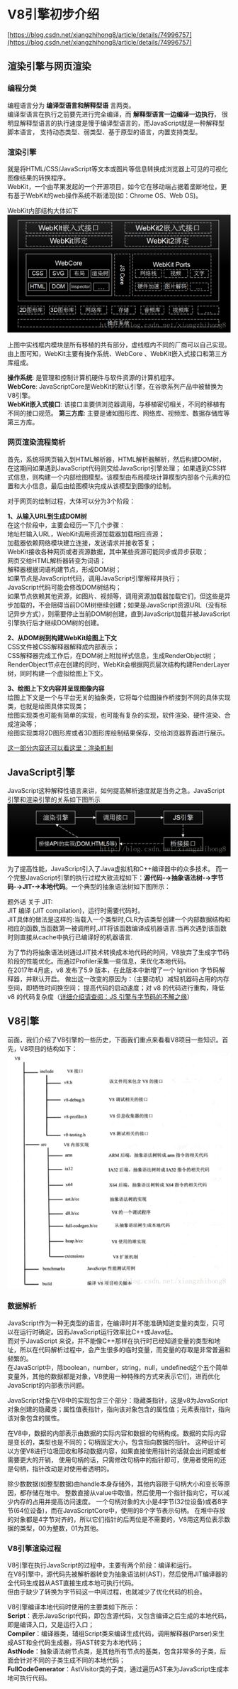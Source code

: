# V8引擎初步介绍

[https://blog.csdn.net/xiangzhihong8/article/details/74996757](https://blog.csdn.net/xiangzhihong8/article/details/74996757)

## 渲染引擎与网页渲染
### 编程分类
编程语言分为 **编译型语言和解释型语** 言两类。                              
编译型语言在执行之前要先进行完全编译，而 **解释型语言一边编译一边执行**，
很明显解释型语言的执行速度是慢于编译型语言的，而JavaScript就是一种解释型脚本语言，
支持动态类型、弱类型、基于原型的语言，内置支持类型。

### 渲染引擎
就是将HTML/CSS/JavaScript等文本或图片等信息转换成浏览器上可见的可视化图像结果的转换程序。              
WebKit，一个由苹果发起的一个开源项目，如今它在移动端占据着垄断地位，更有基于WebKit的web操作系统不断涌现(如：Chrome OS、Web OS)。                        

WebKit内部结构大体如下                      
![01](./img/01.png)                                 

上图中实线框内模块是所有移植的共有部分，虚线框内不同的厂商可以自己实现。由上图可知，WebKit主要有操作系统、WebCore 、WebKit嵌入式接口和第三方库组成。

**操作系统**: 是管理和控制计算机硬件与软件资源的计算机程序。                           
**WebCore**: JavaScriptCore是WebKit的默认引擎，在谷歌系列产品中被替换为V8引擎。                           
**WebKit嵌入式接口**: 该接口主要供浏览器调用，与移植密切相关，不同的移植有不同的接口规范。
**第三方库**: 主要是诸如图形库、网络库、视频库、数据存储库等第三方库。

### 网页渲染流程简析
首先，系统将网页输入到HTML解析器，HTML解析器解析，然后构建DOM树，在这期间如果遇到JavaScript代码则交给JavaScript引擎处理；
如果遇到CSS样式信息，则构建一个内部绘图模型。该模型由布局模块计算模型内部各个元素的位置和大小信息，最后由绘图模块完成从该模型到图像的绘制。 

对于网页的绘制过程，大体可以分为3个阶段：                               

**1、从输入URL到生成DOM树**                             
在这个阶段中，主要会经历一下几个步骤：                                                                                      
地址栏输入URL，WebKit调用资源加载器加载相应资源；                                                               
加载器依赖网络模块建立连接，发送请求并接收答复；                                                                
WebKit接收各种网页或者资源数据，其中某些资源可能同步或异步获取；                                                             
网页交给HTML解析器转变为词语；                                                               
解释器根据词语构建节点，形成DOM树；                                                             
如果节点是JavaScript代码，调用JavaScript引擎解释并执行；                                                              
JavaScript代码可能会修改DOM树结构；                                                                
如果节点依赖其他资源，如图片、视频等，调用资源加载器加载它们，但这些是异步加载的，不会阻碍当前DOM树继续创建；如果是JavaScript资源URL（没有标记异步方式），则需要停止当前DOM树创建，直到JavaScript加载并被JavaScript引擎执行后才继续DOM树的创建。

**2、从DOM树到构建WebKit绘图上下文**                                                             
CSS文件被CSS解释器解释成内部表示；                                                                                
CSS解释器完成工作后，在DOM树上附加样式信息，生成RenderObject树；                                                                                                       
RenderObject节点在创建的同时，WebKit会根据网页层次结构构建RenderLayer树，同时构建一个虚拟绘图上下文。                                                                                                            

**3、绘图上下文内容并呈现图像内容**                                    
绘图上下文是一个与平台无关的抽象类，它将每个绘图操作桥接到不同的具体实现类，也就是绘图具体实现类；                                       
绘图实现类也可能有简单的实现，也可能有复杂的实现，软件渲染、硬件渲染、合成渲染等；                                       
绘图实现类将2D图形库或者3D图形库绘制结果保存，交给浏览器界面进行展示。                                       

[这一部分内容还可以看这里：渲染机制](../../../book/05、基础知识点专题/02_01、进阶知识部分1-10.md#class02-01)                                        

## JavaScript引擎
JavaScript这种解释性语言来讲，如何提高解析速度就是当务之急。JavaScript引擎和渲染引擎的关系如下图所示                                                                  
![02](./img/02.png)                                         

为了提高性能，JavaScript引入了Java虚拟机和C++编译器中的众多技术。
而一个完整JavaScript引擎的执行过程大致流程如下：**源代码-→抽象语法树-→字节码-→JIT-→本地代码**。一个典型的抽象语法树如下图所示：                                    

题外话 关于 JIT:                 
JIT 编译 (JIT compilation)，运行时需要代码时。                      
JIT具体的做法是这样的:当载入一个类型时,CLR为该类型创建一个内部数据结构和相应的函数,当函数第一被调用时,JIT将该函数编译成机器语言.当再次遇到该函数时则直接从cache中执行已编译好的机器语言.                              

为了节约将抽象语法树通过JIT技术转换成本地代码的时间，V8放弃了生成字节码阶段的性能优化。而通过Profiler采集一些信息，来优化本地代码。                            
在2017年4月底，v8 发布了5.9 版本，在此版本中新增了一个 Ignition 字节码解释器，并默认开启。
做出这一改变的原因为：（主要动机）减轻机器码占用的内存空间，即牺牲时间换空间；
提高代码的启动速度；对 v8 的代码进行重构，降低 v8 的代码复杂度（[详细介绍请查阅：JS 引擎与字节码的不解之缘](https://cnodejs.org/topic/59084a9cbbaf2f3f569be482)）

## V8引擎
前面，我们介绍了V8引擎的一些历史，下面我们重点来看看V8项目一些知识。首先，V8项目的结构如下：                       
![03](./img/03.png)                         

### 数据解析
JavaScript作为一种无类型的语言，在编译时并不能准确知道变量的类型，只可以在运行时确定。因而JavaScript运行效率比C++或Java低。                                         
而对于JavaScript 来说，并不能像C++那样在执行时已经知道变量的类型和地址，所以在代码解析过程中，会产生很多的临时变量，而变量的存取是非常普遍和频繁的。                                       
在JavaScript中，除boolean，number，string，null，undefined这个五个简单变量外，其他的数据都是对象，V8使用一种特殊的方式来表示它们，进而优化JavaScript的内部表示问题。                                           

JavaScript对象在V8中的实现包含三个部分：隐藏类指针，这是v8为JavaScript对象创建的隐藏类；属性值表指针，指向该对象包含的属性值；元素表指针，指向该对象包含的属性。                                

在V8中，数据的内部表示由数据的实际内容和数据的句柄构成。数据的实际内容是变长的，类型也是不同的；句柄固定大小，包含指向数据的指针。
这种设计可以方便V8进行垃圾回收和移动数据内容，如果直接使用指针的话就会出问题或者需要更大的开销，
使用句柄的话，只需修改句柄中的指针即可，使用者使用的还是句柄，指针改动是对使用者透明的。

除少数数据(如整型数据)由handle本身存储外，其他内容限于句柄大小和变长等原因，都存储在堆中。
整数直接从value中取值，然后使用一个指针指向它，可以减少内存的占用并提高访问速度。
一个句柄对象的大小是4字节(32位设备)或者8字节(64位设备)，而在JavaScriptCore中，使用的8个字节表示句柄。
在堆中存放的对象都是4字节对齐的，所以它们指针的后两位是不需要的，V8用这两位表示数据的类型，00为整数，01为其他。

### V8引擎渲染过程
V8引擎在执行JavaScript的过程中，主要有两个阶段：编译和运行。                                        
在V8引擎中，源代码先被解析器转变为抽象语法树(AST)，然后使用JIT编译器的全代码生成器从AST直接生成本地可执行代码。                                      
但由于缺少了转换为字节码这一中间过程，也就减少了优化代码的机会。                                        

V8引擎编译本地代码时使用的主要类如下所示：                                              
**Script**：表示JavaScript代码，即包含源代码，又包含编译之后生成的本地代码，即是编译入口，又是运行入口；                                                          
**Compiler**：编译器类，辅组Script类来编译生成代码，调用解释器(Parser)来生成AST和全代码生成器，将AST转变为本地代码；                                                          
**AstNode**：抽象语法树节点类，是其他所有节点的基类，包含非常多的子类，后面会针对不同的子类生成不同的本地代码；                                                           
**FullCodeGenerator**：AstVisitor类的子类，通过遍历AST来为JavaScript生成本地可执行代码。                                                          